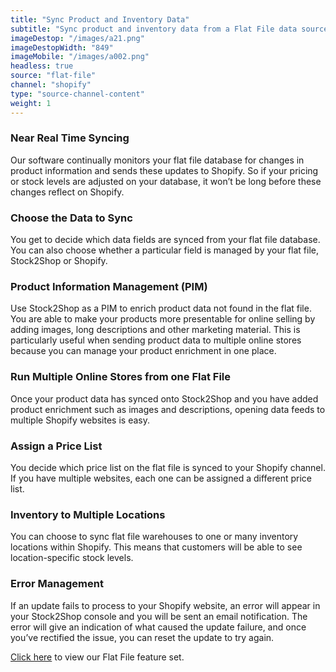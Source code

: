 ```yaml
---
title: "Sync Product and Inventory Data"
subtitle: "Sync product and inventory data from a Flat File data source to Shopify."
imageDestop: "/images/a21.png"
imageDestopWidth: "849"
imageMobile: "/images/a002.png"
headless: true
source: "flat-file"
channel: "shopify"
type: "source-channel-content"
weight: 1
---
```


### Near Real Time Syncing
Our software continually monitors your flat file database for changes in product information and sends these updates to Shopify. So if your pricing or stock levels are adjusted on your database, it won’t be long before these changes reflect on Shopify.

### Choose the Data to Sync
You get to decide which data fields are synced from your flat file database. You can also choose whether a particular field is managed by your flat file, Stock2Shop or Shopify.

### Product Information Management (PIM)
Use Stock2Shop as a PIM to enrich product data not found in the flat file. You are able to make your products more presentable for online selling by adding images, long descriptions and other marketing material. This is particularly useful when sending product data to multiple online stores because you can manage your product enrichment in one place.

### Run Multiple Online Stores from one Flat File
Once your product data has synced onto Stock2Shop and you have added product enrichment such as images and descriptions, opening data feeds to multiple Shopify websites is easy.

### Assign a Price List
You decide which price list on the flat file is synced to your Shopify channel. If you have multiple websites, each one can be assigned a different price list.

### Inventory to Multiple Locations
You can choose to sync flat file warehouses to one or many inventory locations within Shopify. This means that customers will be able to see location-specific stock levels.

### Error Management
If an update fails to process to your Shopify website, an error will appear in your Stock2Shop console and you will be sent an email notification. The error will give an indication of what caused the update failure, and once you’ve rectified the issue, you can reset the update to try again.

[Click here](/help/features/flat-file/ "Flat File Features") to view our Flat File feature set.